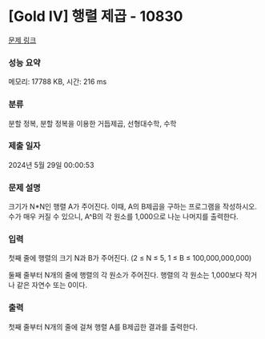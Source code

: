 # [Gold IV] 행렬 제곱 - 10830 

[문제 링크](https://www.acmicpc.net/problem/10830) 

### 성능 요약

메모리: 17788 KB, 시간: 216 ms

### 분류

분할 정복, 분할 정복을 이용한 거듭제곱, 선형대수학, 수학

### 제출 일자

2024년 5월 29일 00:00:53

### 문제 설명

<p>크기가 N*N인 행렬 A가 주어진다. 이때, A의 B제곱을 구하는 프로그램을 작성하시오. 수가 매우 커질 수 있으니, A^B의 각 원소를 1,000으로 나눈 나머지를 출력한다.</p>

### 입력 

 <p>첫째 줄에 행렬의 크기 N과 B가 주어진다. (2 ≤ N ≤  5, 1 ≤ B ≤ 100,000,000,000)</p>

<p>둘째 줄부터 N개의 줄에 행렬의 각 원소가 주어진다. 행렬의 각 원소는 1,000보다 작거나 같은 자연수 또는 0이다.</p>

### 출력 

 <p>첫째 줄부터 N개의 줄에 걸쳐 행렬 A를 B제곱한 결과를 출력한다.</p>

